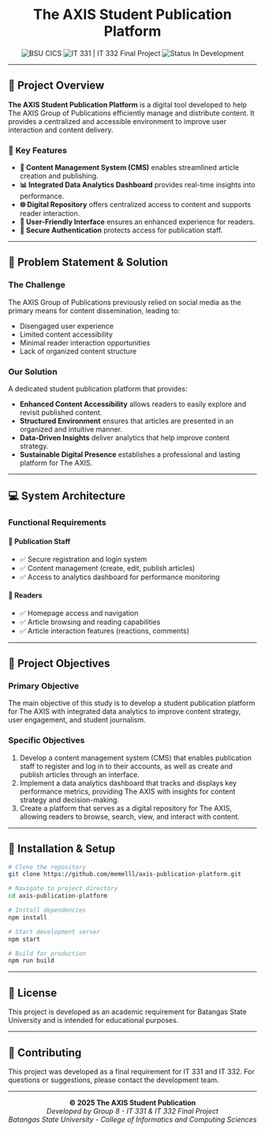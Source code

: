<h1 align="center">The AXIS Student Publication Platform</h1>

<div align="center">
  <img src="https://img.shields.io/badge/BSU-CICS-2d5016?style=for-the-badge&labelColor=1a3d0f&color=2d5016" alt="BSU CICS"/>
  <img src="https://img.shields.io/badge/IT%20331%20%7C%20IT%20332-Final%20Project-d4af37?style=for-the-badge&labelColor=b8941f&color=d4af37" alt="IT 331 | IT 332 Final Project"/>
  <img src="https://img.shields.io/badge/Status-In--Development-2d5016?style=for-the-badge&labelColor=1a3d0f&color=2d5016" alt="Status In Development"/>
</div>

---

## 🌟 **Project Overview**

**The AXIS Student Publication Platform** is a digital tool developed to help The AXIS Group of Publications efficiently manage and distribute content. It provides a centralized and accessible environment to improve user interaction and content delivery.


### 🎯 **Key Features**

- **📝 Content Management System (CMS)** enables streamlined article creation and publishing.
- **📊 Integrated Data Analytics Dashboard** provides real-time insights into performance.
- **🌐 Digital Repository** offers centralized access to content and supports reader interaction.
- **👥 User-Friendly Interface** ensures an enhanced experience for readers.
- **🔐 Secure Authentication** protects access for publication staff.

---

## 🚀 **Problem Statement & Solution**

### **The Challenge**
The AXIS Group of Publications previously relied on social media as the primary means for content dissemination, leading to:
- Disengaged user experience
- Limited content accessibility
- Minimal reader interaction opportunities
- Lack of organized content structure

### **Our Solution**
A dedicated student publication platform that provides:
- **Enhanced Content Accessibility** allows readers to easily explore and revisit published content.
- **Structured Environment** ensures that articles are presented in an organized and intuitive manner.
- **Data-Driven Insights** deliver analytics that help improve content strategy.
- **Sustainable Digital Presence** establishes a professional and lasting platform for The AXIS.

---

## 💻 **System Architecture**

### **Functional Requirements**

#### **📰 Publication Staff**
- ✅ Secure registration and login system
- ✅ Content management (create, edit, publish articles)
- ✅ Access to analytics dashboard for performance monitoring

#### **👥 Readers**
- ✅ Homepage access and navigation
- ✅ Article browsing and reading capabilities
- ✅ Article interaction features (reactions, comments)

---

## 🎯 **Project Objectives**

### **Primary Objective**
The main objective of this study is to develop a student publication platform for The AXIS with integrated data analytics to improve content strategy, user engagement, and student journalism. 

### **Specific Objectives**
1. Develop a content management system (CMS) that enables publication staff to  register and log in to their accounts, as well as create and publish articles through an interface. 
2. Implement a data analytics dashboard that tracks and displays key performance metrics, providing The AXIS with insights for content strategy and decision-making. 
3. Create a platform that serves as a digital repository for The AXIS, allowing readers to browse, search, view, and interact with content.

---

## 🔧 **Installation & Setup**

```bash
# Clone the repository
git clone https://github.com/memelll/axis-publication-platform.git

# Navigate to project directory
cd axis-publication-platform

# Install dependencies
npm install

# Start development server
npm start

# Build for production
npm run build
```

---

## 📄 **License**

This project is developed as an academic requirement for Batangas State University and is intended for educational purposes.

---

## 🤝 **Contributing**

This project was developed as a final requirement for IT 331 and IT 332. For questions or suggestions, please contact the development team.

---

<div align="center">
  <strong>© 2025 The AXIS Student Publication</strong><br>
  <em>Developed by Group 8 - IT 331 & IT 332 Final Project</em><br>
  <em>Batangas State University - College of Informatics and Computing Sciences</em>
</div>
